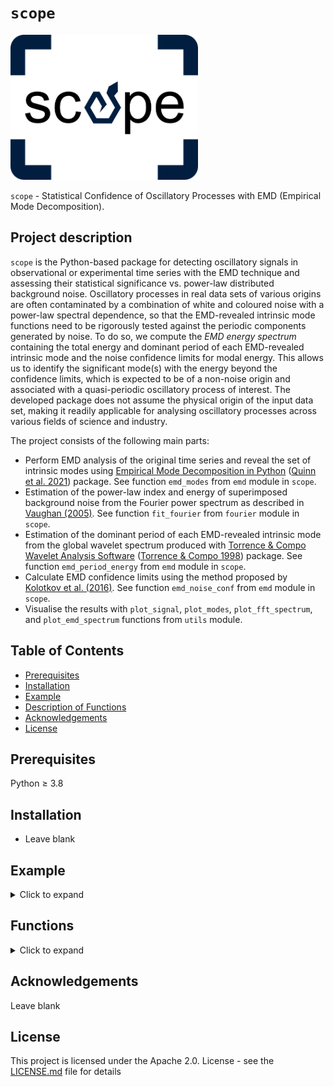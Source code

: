 # `scope`
<img src="./docs/source/_static/scope_logo.png" alt="Scope Logo" width="300">

`scope` - Statistical Confidence of Oscillatory Processes with EMD (Empirical Mode Decomposition).

## Project description
`scope` is the Python-based package for detecting oscillatory signals in observational or experimental time series with the EMD technique and assessing their statistical significance vs. power-law distributed background noise. Oscillatory processes in real data sets of various origins are often contaminated by a combination of white and coloured noise with a power-law spectral dependence, so that the EMD-revealed intrinsic mode functions need to be rigorously tested against the periodic components generated by noise. To do so, we compute the _EMD energy spectrum_ containing the total energy and dominant period of each EMD-revealed intrinsic mode and the noise confidence limits for modal energy. This allows us to identify the significant mode(s) with the energy beyond the confidence limits, which is expected to be of a non-noise origin and associated with a quasi-periodic oscillatory process of interest. The developed package does not assume the physical origin of the input data set, making it readily applicable for analysing oscillatory processes across various fields of science and industry.

The project consists of the following main parts:
- Perform EMD analysis of the original time series and reveal the set of intrinsic modes using [Empirical Mode Decomposition in Python](https://emd.readthedocs.io/en/stable/) ([Quinn et al. 2021](https://doi.org/10.21105/joss.02977)) package. See function `emd_modes` from `emd` module in `scope`.
- Estimation of the power-law index and energy of superimposed background noise from the Fourier power spectrum as described in [Vaughan (2005)](https://doi.org/10.1051/0004-6361:20041453). See function `fit_fourier` from `fourier` module in `scope`.
- Estimation of the dominant period of each EMD-revealed intrinsic mode from the global wavelet spectrum produced with [Torrence & Compo Wavelet Analysis Software](https://github.com/ct6502/wavelets) ([Torrence & Compo 1998](https://psl.noaa.gov/people/gilbert.p.compo/Torrence_compo1998.pdf)) package. See function `emd_period_energy` from `emd` module in `scope`.
- Calculate EMD confidence limits using the method proposed by [Kolotkov et al. (2016)](https://doi.org/10.1051/0004-6361/201628306). See function `emd_noise_conf` from `emd` module in `scope`.
- Visualise the results with `plot_signal`, `plot_modes`, `plot_fft_spectrum`, and `plot_emd_spectrum` functions from `utils` module.


## Table of Contents
- [Prerequisites](#prerequisites)
- [Installation](#installation)
- [Example](#example)
- [Description of Functions](#functions)
- [Acknowledgements](#acknowledgements)
- [License](#license)

## Prerequisites
Python &ge; 3.8

## Installation
 - Leave blank

## Example
<details>
 <summary>Click to expand</summary>

The example described below is provided in the `emd_example.py` file.

The sample signal in this example consists of an oscillatory component, an exponentially decaying trend and a combination of white and coloured noise obeying the power law: \
![](./docs/source/_static/input_signal.png)

After setting the mean of the input signal to zero, we apply EMD to obtain the set of intrinsic mode functions (IMFs):
```python
modes = emd_modes(x, sd_thresh=1e-4)
plot_modes(t, modes)
```
where the 'sd_thresh' parameter is the threshold at which the sift of each IMF stops. In our example, we obtained seven EMD modes, six of which are oscillatory IMFs and one is a non-oscillatory residual (usually, the number of EMD modes is about $$\log_2(N)$$ where $$N$$ is the number of data points in the input signal).
![](./docs/source/_static/1st_EMD.png)

The empirical trend of the signal is estimated using the `emd_trend` function. This function identifies modes with periods exceeding a fraction of the total signal duration (denoted by the 'cutoff' parameter) and the residual, combines them into an empirical trend of the input signal, and returns a new set of modes in which all modes have periods shorter than the cutoff and the last mode represents the signal's trend. This cutoff is set to 0.4 of the total signal length by default, which means that a mode with less than 2.5 oscillation cycles is considered as part of the empirical trend. 
```python
modes = emd_trend(modes, t)
trend_emd = modes[:, -1]
plot_signal(t, trend_emd, 'Trend of the signal')
```
For our example, the empirical trend of the signal is found to form by the last EMD mode (the residual) only: \
![](./docs/source/_static/trend_signal.png)

Hence, the detrended signal is: \
![](./docs/source/_static/detrended_signal.png)

Now we can estimate the parameters of superimposed noise by applying the `fit_fourier` function to the detrended signal. The function returns the FFT spectrum of the detrended signal best-fitted by a power-law model, with powers of white (if present) and coloured noise and the power-law index of coloured noise as model parameters. For our example, the FFT spectrum shows a combination of white and coloured noise components in the detrended signal, with the power-law index of coloured noise being 1.1±0.3 and the ratio of the white to coloured noise energies about 0.3. The `fit_fourier` function also estimates the confidence interval of a given value (e.g. 95%, false alarm probability = 0.05). The Fourier peaks outside this confidence interval are attributed to statistically significant oscillatory processes of non-noise origin.
```python
fit_fft = fit_fourier(x, dt, fap=0.05)
plot_fft_spectrum(fit_fft)
```
![](./docs/source/_static/FFT_spectrum.png)

The EMD energy spectrum, i.e. the relationship between the EMD modal energy vs. dominant oscillation period for the set of EMD modes identified in the original signal, is computed by the `emd_energy_spectrum` function:
```python
emd_sp = emd_energy_spectrum(modes, t)
cutoff_period = 0.4 * len(x) * dt #show cutoff period
plot_emd_spectrum(emd_sp, cutoff_period)
```
![](./docs/source/_static/emd_spectrum.png) 

The vertical dashed line corresponds to the cutoff period adopted in the `emd_trend` function; all modes beyond this line are considered as components of trend.

With the power-law index and noise energy returned by the `fit_fourier` function, we can compute the confidence limits of the EMD energy spectrum using the `emd_noise_conf` function (separately for coloured noise and, if present, white noise):
```python
# false alarm probability
fap = 0.05
#Confidence limits for coloured noise
conf_c = emd_noise_conf(t, alpha=alpha, period_min=2*dt, 
                        period_max=N*dt, num_samples=500, 
                        signal_energy=fit_fft['color_energy'], fap=fap)
#Confidence limits for white noise
if fit_fft['white_energy'] > 0: # check if there is only colored noise model
    conf_w = emd_noise_conf(t, alpha=0, period_min=2*dt,
                            period_max=N*dt, num_samples = 500, 
                            signal_energy=fit_fft['white_energy'], fap=fap)
```
Here, the false alarm probability (fap) is set to 0.05 (95% confidence). The `emd_noise_conf` function generates 500 independent noise samples with the same power law index ('alpha') and energy ('signal_energy') as the input. The other two parameters, 'period_min' and 'period_max', set the range of periods over which the confidence limits are computed. Combining the upper and lower confidence limits for white and coloured noise compenents,
```python
#Upper confidence limit for the combined noises
conf_up = conf_c['up'] + conf_w['up']

#Lower confidence limit for the combined noises
conf_down = conf_c['down'] + conf_w['down']
```
and visualising the EMD energy spectrum with confidence,
```python
# plot emd spectrum
plot_emd_spectrum(emd_sp, cutoff_period, conf_period, conf_up, conf_down, conf_mean, fap)
```
it becomes\
![](./docs/source/_static/emd_spectrum_with_conf.png) 

Here, 'conf_mean' stands for the expected mean value of noise energy (`conf_mean = conf_c['mean_energy'] + conf_w['mean_energy']`) and 'conf_period' (`conf_period = conf_c['period']`) is the array of oscillation periods over which the confidence limits are computed.
The EMD modes beyond the confidence limits are considered as significant, that are not likely to be caused by random noise. In our example, only one mode is found to be significant which seem consistent with the input oscillatory component of the original signal.
</details>

## Functions 

<details>
 <summary>Click to expand</summary>
 
### 'emd_period_energy'
As mentioned in the examples section, the 'emd_trend' function selects trends using modal period. The (dominant) period of a mode is estimated by fitting the global wavelet spectrum of the mode with a Gaussian + Parabolic function, conducted in the 'emd_period_energy' function. An example of the global wavelet spectrum fit is shown below: \
![](./docs/source/_static/fit_mode.png)
We can see that for each mode there is a Gaussian-like peak associated with the dominant period. The position and standard deviation of the Gaussian peak refers to the dominant period and the uncertainty of this estimation.

### 'fit_fourier'
In the 'fit_fourier' function, we fit the FFT spectrum by a power law model in log-log scale to extract the power law index and noise energy of the signal. Firstly, we must note that each point of the Fourier power $I(f_{j})$ follows a chi-square distribution with 2 degrees of freedom, denoted as:
```math
I(f_{j}) = \mathcal{P}(f_{j}) \chi_{2}^{2}/2
```
where $\mathcal{P}(f_{j})$ is the true power spectrum, and $\chi_{2}^{2}$ is a random variable distributed as $\chi^{2}$ with 2 degrees of freedom. Since the least squares method assumes that each point is Gaussian-distributed, we cannot directly apply this method in the FFT spectrum fitting. Instead, we should consider the mean of the $\chi_{2}^{2}/2$ term. In log scale, $\left\langle \mathrm{log}(\chi^{2}_{2}/2) \right\rangle$ = -0.25068. This term corresponds to the bias that will be introduced to the fitting if we directly implement the least squares method. Hence, we shall include this term in the model function such that the least squares fitting will not be 'biased'.

Additionally, we can visualise this bias factor. Since the Fourier power follows a chi-square distribution with 2 DoF is essentially an exponential function, we consider the integration of an exponential function over the entire range of power, which gives a constant value:
```math
\int_{0}^{P_{\mathrm{max}}} e^{-x} dx = const.
```
One can transform it to log scale by considering a new variable $τ = lnx$. Hence, the new integral becomes:
```math
\int_{-\infty}^{\mathrm{ln} P_{\mathrm{max}}} e^{-e^{\tau}} e^{\tau} d\tau = const.
```
where $F(\tau) = e^{-e^{\tau}} e^{\tau}$ is the distribution of the Fourier power in log scale. By plotting this function we see an asymmetric distribution with its mean positioned at -0.25068.
![](./docs/source/_static/bias_visualisation.png)

The power law model is a superposition of white and coloured noises, given by:
```math
 \mathcal{P}(f) = \mathcal{P}_{c}(f) + \mathcal{P}_{w}(f) = N_{c} f^{-\alpha_{c}} + N_{w}
```
where $N_{c}$ and $N_{w}$ are the proportionality constants of coloured and white noises respectively, and $\alpha_{c}$ is the power law index of coloured noise. After obtaining the proportionality constants from the debiased least squares fit, we can estimate the energy of each noise type using:
```math
\text{Energy} = N \cdot nf \cdot N_{c/w} 
```
where $N$ is the number of data points in time series and $nf$ is the number of Fourier frequencies, which does not include 0 Hz and Nyquist frequency.

### 'emd_noise_conf'
[Flandrin et al. (2004)](https://ieeexplore.ieee.org/document/1261951) and [Wu and Huang (2004)](https://royalsocietypublishing.org/doi/10.1098/rspa.2003.1221) investigate the dyadic property of EMD and suggest the following relation between modal energy and modal period:
```math
E_{m}P_{m} = \text{const.}
```
![](./docs/source/_static/mc_emd_spectra.png)

[Kolotkov et al. (2016)](https://doi.org/10.1051/0004-6361/201628306) suggests that the modal energy of the mth IMF should have a chi-square distribution with the $k$ degrees of freedom (DoF). We thus estimate the confidence limits using the percent-point function of the chi-square distribution. Here we use the false alarm probability = 0.05. The 'emd_noise_conf' function generates 500 (by default) noise samples with the same power law index and energy as the input and conducts the EMD. It extracts the dominant period and modal energy for each IMF by calling the 'emd_period_energy' function. The 'emd_noise_fit' function fits the chi-square distribution to the histogram of modal energy for each mode number to extract the mean energy and $k$. We obtain the mean period, mean energy and number of DoF for each mode number. Due to the dyadic property of EMD, we expect both mean energy vs mean period and $k$ vs mean period are linear in log-log scale. The exact linear relationship is found by fitting a straight line. By obtaining this linear relationship, we use it to generate 500 data points of the confidence limits over the whole range of period.

</details>

## Acknowledgements
Leave blank

## License
This project is licensed under the Apache 2.0. License - see the [LICENSE.md](./LICENSE) file for details


